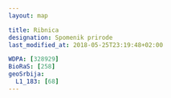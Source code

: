 ```yaml
---
layout: map

title: Ribnica
designation: Spomenik prirode
last_modified_at: 2018-05-25T23:19:48+02:00

WDPA: [328929]
BioRaS: [258]
geoSrbija:
  L1_183: [68]
---
```


